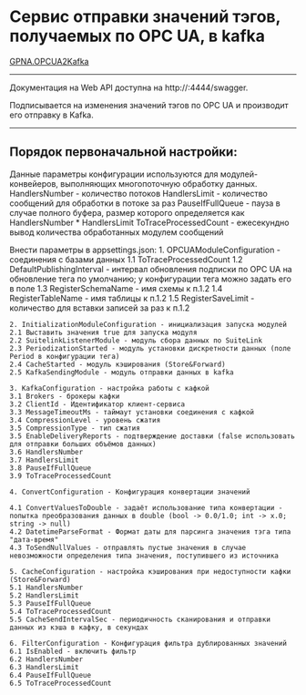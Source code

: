 # Сервис отправки значений тэгов, получаемых по OPC UA, в kafka 
[GPNA.OPCUA2Kafka](https://git.jetbrains.space/gpna/gpna-opc/GPNA.OPCUA2Kafka.git)

<hr />
Документация на Web API доступна на http://<serviceuri>:4444/swagger.

Подписывается на изменения значений тэгов по OPC UA и производит его отправку в Kafka.
<hr />

## Порядок первоначальной настройки:

Данные параметры конфигурации используются для модулей-конвейеров, выполняющих многопоточную обработку данных. 
HandlersNumber - количество потоков
HandlersLimit - количество сообщений для обработки в потоке за раз
PauseIfFullQueue - пауза в случае полного буфера, размер которого определяется как HandlersNumber * HandlersLimit
ToTraceProcessedCount - ежесекундно вывод количества обработанных модулем сообщений

Внести параметры в appsettings.json:
    1. OPCUAModuleConfiguration - соединения с базами данных
    1.1 ToTraceProcessedCount
    1.2 DefaultPublishingInterval - интервал обновления подписки по OPC UA на обновление тега по умолчанию; у конфигурации тега можно задать его в поле 
    1.3 RegisterSchemaName - имя схемы к п.1.2
    1.4 RegisterTableName - имя таблицы к п.1.2
    1.5 RegisterSaveLimit - количество для вставки записей за раз к п.1.2

    2. InitializationModuleConfiguration - инициализация запуска модулей
    2.1 Выставить значения true для запуска модуля
    2.2 SuitelinkListenerModule - модуль сбора данных по SuiteLink
    2.3 PeriodizationStarted - модуль установки дискретности данных (поле Period в конфигурации тега)
    2.4 CacheStarted - модуль кэширования (Store&Forward)
    2.5 KafkaSendingModule - модуль отправки данных в kafka
    
    3. KafkaConfiguration - настройка работы с кафкой
    3.1 Brokers - брокеры кафки
    3.2 ClientId - Идентификатор клиент-сервиса
    3.3 MessageTimeoutMs - таймаут установки соединения с кафкой
    3.4 CompressionLevel - уровень сжатия
    3.5 CompressionType - тип сжатия
    3.5 EnableDeliveryReports - подтверждение доставки (false использовать для отправки больших объёмов данных)
    3.6 HandlersNumber
    3.7 HandlersLimit
    3.8 PauseIfFullQueue
    3.9 ToTraceProcessedCount

    4. ConvertConfiguration - Конфигурация конвертации значений

    4.1 ConvertValuesToDouble - задаёт использование типа конвертации - попытка преобразования данных в double (bool -> 0.0/1.0; int -> x.0; string -> null)
    4.2 DatetimeParseFormat - Формат даты для парсинга значения тэга типа "дата-время"
    4.3 ToSendNullValues - отправлять пустые значения в случае невозможности определения типа значения, поступившего из источника

    5. CacheConfiguration - настройка кэширования при недоступности кафки (Store&Forward)
    5.1 HandlersNumber
    5.2 HandlersLimit
    5.3 PauseIfFullQueue
    5.4 ToTraceProcessedCount
    5.5 CacheSendIntervalSec - периодичность сканирования и отправки данных из кэша в кафку, в секундах

    6. FilterConfiguration - Конфигурация фильтра дублированных значений
    6.1 IsEnabled - включить фильтр
    6.2 HandlersNumber
    6.3 HandlersLimit
    6.4 PauseIfFullQueue
    6.5 ToTraceProcessedCount


